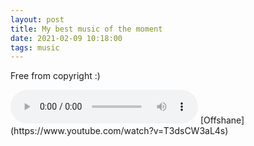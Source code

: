 ```yaml
---
layout: post
title: My best music of the moment
date: 2021-02-09 10:18:00
tags: music
---
```


Free from copyright :)

<audio controls>
  <source src="{{site.baseurl}}/assets/Lo-Fi.mp3" type="audio/mpeg">
Your browser does not support the audio element.
</audio> 
[Offshane](https://www.youtube.com/watch?v=T3dsCW3aL4s)